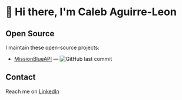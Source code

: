 # 👋 Hi there, I'm Caleb Aguirre-Leon

<!-- ## Writing -->

## Open Source

I maintain these open-source projects:

- [MissionBlueAPI](https://github.com/Team-Mission-Blue/MissionBlueAPI) &mdash;
  ![GitHub last commit](https://img.shields.io/github/last-commit/Team-Mission-Blue/MissionBlueAPI?logo=python&style=flat-square)

## Contact

Reach me on [LinkedIn]

[LinkedIn]: https://github.com/Lementknight
